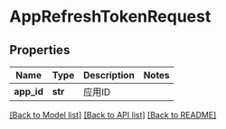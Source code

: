 # AppRefreshTokenRequest

## Properties
Name | Type | Description | Notes
------------ | ------------- | ------------- | -------------
**app_id** | **str** | 应用ID | 

[[Back to Model list]](../README.md#documentation-for-models) [[Back to API list]](../README.md#documentation-for-api-endpoints) [[Back to README]](../README.md)

